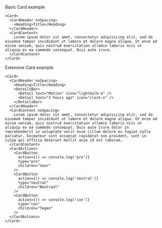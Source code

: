 Basic Card example

    <Card>
      <CardHeader noSpacing>
        <Heading>Title</Heading>
      </CardHeader>
      <CardContent>
        Lorem ipsum dolor sit amet, consectetur adipisicing elit, sed do eiusmod tempor incididunt ut labore et dolore magna aliqua. Ut enim ad minim veniam, quis nostrud exercitation ullamco laboris nisi ut aliquip ex ea commodo consequat. Duis aute irure.
      </CardContent>
    </Card>

Extensive Card example

    <Card>
      <CardHeader noSpacing>
        <Heading>Title</Heading>
        <DetailsBar>
          <Detail text="Motion" icon="lightbulb-o" />
          <Detail text="3 hours ago" icon="clock-o" />
        </DetailsBar>
      </CardHeader>
      <CardContent noSpacing>
        Lorem ipsum dolor sit amet, consectetur adipisicing elit, sed do eiusmod tempor incididunt ut labore et dolore magna aliqua. Ut enim ad minim veniam, quis nostrud exercitation ullamco laboris nisi ut aliquip ex ea commodo consequat. Duis aute irure dolor in reprehenderit in voluptate velit esse cillum dolore eu fugiat nulla pariatur. Excepteur sint occaecat cupidatat non proident, sunt in culpa qui officia deserunt mollit anim id est laborum.
      </CardContent>
      <CardActions>
        <CardButton
          action={() => console.log('pro')}
          type="pro"
          children="Voor"
        />
        <CardButton
          action={() => console.log('neutral')}
          type="neutral"
          children="Neutraal"
        />
        <CardButton
          action={() => console.log('con')}
          type="con"
          children="Tegen"
        />
      </CardActions>
    </Card>
